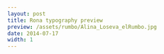 ```yaml
---
layout: post
title: Rona typography preview
preview: /assets/rumbo/Alina_Loseva_elRumbo.jpg
date: 2014-07-17
width: 1
---
```

